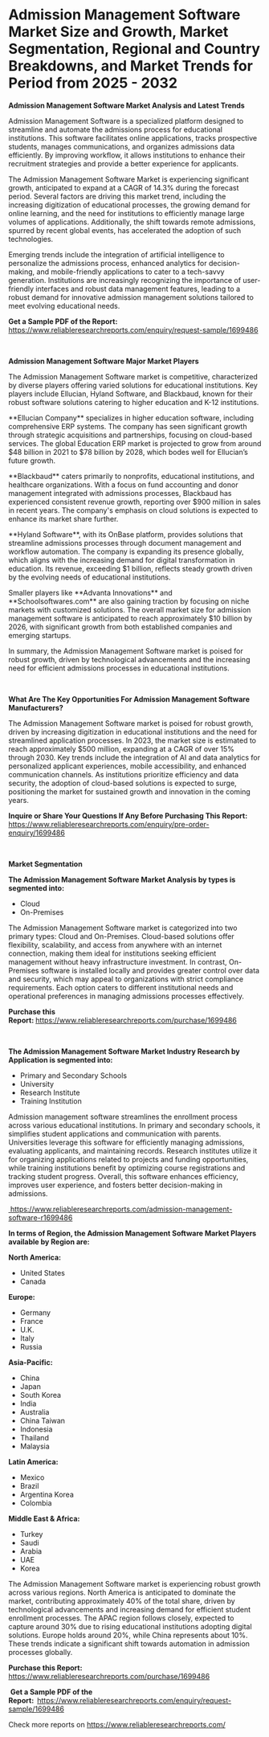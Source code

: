 <p><h1>Admission Management Software Market Size and Growth, Market Segmentation, Regional and Country Breakdowns, and Market Trends for Period from 2025 -  2032</h1></p><p><strong>Admission Management Software Market Analysis and Latest Trends</strong></p>
<p><p>Admission Management Software is a specialized platform designed to streamline and automate the admissions process for educational institutions. This software facilitates online applications, tracks prospective students, manages communications, and organizes admissions data efficiently. By improving workflow, it allows institutions to enhance their recruitment strategies and provide a better experience for applicants.</p><p>The Admission Management Software Market is experiencing significant growth, anticipated to expand at a CAGR of 14.3% during the forecast period. Several factors are driving this market trend, including the increasing digitization of educational processes, the growing demand for online learning, and the need for institutions to efficiently manage large volumes of applications. Additionally, the shift towards remote admissions, spurred by recent global events, has accelerated the adoption of such technologies.</p><p>Emerging trends include the integration of artificial intelligence to personalize the admissions process, enhanced analytics for decision-making, and mobile-friendly applications to cater to a tech-savvy generation. Institutions are increasingly recognizing the importance of user-friendly interfaces and robust data management features, leading to a robust demand for innovative admission management solutions tailored to meet evolving educational needs.</p></p>
<p><strong>Get a Sample PDF of the Report:&nbsp;</strong> <a href="https://www.reliableresearchreports.com/enquiry/request-sample/1699486?utm_campaign=2657&utm_medium=2&utm_source=Github&utm_content=ia&utm_term=27032025&utm_id=admission-management-software">https://www.reliableresearchreports.com/enquiry/request-sample/1699486</a></p>
<p>&nbsp;</p>
<p><strong>Admission Management Software Major Market Players</strong></p>
<p><p>The Admission Management Software market is competitive, characterized by diverse players offering varied solutions for educational institutions. Key players include Ellucian, Hyland Software, and Blackbaud, known for their robust software solutions catering to higher education and K-12 institutions.</p><p>**Ellucian Company** specializes in higher education software, including comprehensive ERP systems. The company has seen significant growth through strategic acquisitions and partnerships, focusing on cloud-based services. The global Education ERP market is projected to grow from around $48 billion in 2021 to $78 billion by 2028, which bodes well for Ellucian’s future growth.</p><p>**Blackbaud** caters primarily to nonprofits, educational institutions, and healthcare organizations. With a focus on fund accounting and donor management integrated with admissions processes, Blackbaud has experienced consistent revenue growth, reporting over $900 million in sales in recent years. The company's emphasis on cloud solutions is expected to enhance its market share further.</p><p>**Hyland Software**, with its OnBase platform, provides solutions that streamline admissions processes through document management and workflow automation. The company is expanding its presence globally, which aligns with the increasing demand for digital transformation in education. Its revenue, exceeding $1 billion, reflects steady growth driven by the evolving needs of educational institutions.</p><p>Smaller players like **Advanta Innovations** and **Schoolsoftwares.com** are also gaining traction by focusing on niche markets with customized solutions. The overall market size for admission management software is anticipated to reach approximately $10 billion by 2026, with significant growth from both established companies and emerging startups.</p><p>In summary, the Admission Management Software market is poised for robust growth, driven by technological advancements and the increasing need for efficient admissions processes in educational institutions.</p></p>
<p>&nbsp;</p>
<p><strong>What Are The Key Opportunities For Admission Management Software Manufacturers?</strong></p>
<p><p>The Admission Management Software market is poised for robust growth, driven by increasing digitization in educational institutions and the need for streamlined application processes. In 2023, the market size is estimated to reach approximately $500 million, expanding at a CAGR of over 15% through 2030. Key trends include the integration of AI and data analytics for personalized applicant experiences, mobile accessibility, and enhanced communication channels. As institutions prioritize efficiency and data security, the adoption of cloud-based solutions is expected to surge, positioning the market for sustained growth and innovation in the coming years.</p></p>
<p><strong>Inquire or Share Your Questions If Any Before Purchasing This Report:</strong> <a href="https://www.reliableresearchreports.com/enquiry/pre-order-enquiry/1699486?utm_campaign=2657&utm_medium=2&utm_source=Github&utm_content=ia&utm_term=27032025&utm_id=admission-management-software">https://www.reliableresearchreports.com/enquiry/pre-order-enquiry/1699486</a></p>
<p>&nbsp;</p>
<p><strong>Market Segmentation</strong></p>
<p><strong>The Admission Management Software Market Analysis by types is segmented into:</strong></p>
<p><ul><li>Cloud</li><li>On-Premises</li></ul></p>
<p><p>The Admission Management Software market is categorized into two primary types: Cloud and On-Premises. Cloud-based solutions offer flexibility, scalability, and access from anywhere with an internet connection, making them ideal for institutions seeking efficient management without heavy infrastructure investment. In contrast, On-Premises software is installed locally and provides greater control over data and security, which may appeal to organizations with strict compliance requirements. Each option caters to different institutional needs and operational preferences in managing admissions processes effectively.</p></p>
<p><strong>Purchase this Report:&nbsp;</strong><a href="https://www.reliableresearchreports.com/purchase/1699486?utm_campaign=2657&utm_medium=2&utm_source=Github&utm_content=ia&utm_term=27032025&utm_id=admission-management-software">https://www.reliableresearchreports.com/purchase/1699486</a></p>
<p>&nbsp;</p>
<p><strong>The Admission Management Software Market Industry Research by Application is segmented into:</strong></p>
<p><ul><li>Primary and Secondary Schools</li><li>University</li><li>Research Institute</li><li>Training Institution</li></ul></p>
<p><p>Admission management software streamlines the enrollment process across various educational institutions. In primary and secondary schools, it simplifies student applications and communication with parents. Universities leverage this software for efficiently managing admissions, evaluating applicants, and maintaining records. Research institutes utilize it for organizing applications related to projects and funding opportunities, while training institutions benefit by optimizing course registrations and tracking student progress. Overall, this software enhances efficiency, improves user experience, and fosters better decision-making in admissions.</p></p>
<p><a href="https://www.reliableresearchreports.com/admission-management-software-r1699486?utm_campaign=2657&utm_medium=2&utm_source=Github&utm_content=ia&utm_term=27032025&utm_id=admission-management-software">&nbsp;https://www.reliableresearchreports.com/admission-management-software-r1699486</a></p>
<p><strong>In terms of Region, the Admission Management Software Market Players available by Region are:</strong></p>
<p>
    <p> <strong> North America: </strong>
        <ul>
            <li>United States</li>
            <li>Canada</li>
        </ul>
        </p> 
    <p> <strong> Europe: </strong>
        <ul>
            <li>Germany</li>
            <li>France</li>
            <li>U.K.</li>
            <li>Italy</li>
            <li>Russia</li>
        </ul>
        </p> 
    <p> <strong> Asia-Pacific: </strong>
        <ul>
            <li>China</li>
            <li>Japan</li>
            <li>South Korea</li>
            <li>India</li>
            <li>Australia</li>
            <li>China Taiwan</li>
            <li>Indonesia</li>
            <li>Thailand</li>
            <li>Malaysia</li>
        </ul>
        </p> 
    <p> <strong> Latin America: </strong>
        <ul>
            <li>Mexico</li>
            <li>Brazil</li>
            <li>Argentina Korea</li>
            <li>Colombia</li>
        </ul>
        </p> 
    <p> <strong> Middle East & Africa: </strong>
        <ul>
            <li>Turkey</li>
            <li>Saudi</li>
            <li>Arabia</li>
            <li>UAE</li>
            <li>Korea</li>
        </ul>
    </p>
    </p>
<p><p>The Admission Management Software market is experiencing robust growth across various regions. North America is anticipated to dominate the market, contributing approximately 40% of the total share, driven by technological advancements and increasing demand for efficient student enrollment processes. The APAC region follows closely, expected to capture around 30% due to rising educational institutions adopting digital solutions. Europe holds around 20%, while China represents about 10%. These trends indicate a significant shift towards automation in admission processes globally.</p></p>
<p><strong>Purchase this Report: </strong><a href="https://www.reliableresearchreports.com/purchase/1699486?utm_campaign=2657&utm_medium=2&utm_source=Github&utm_content=ia&utm_term=27032025&utm_id=admission-management-software">https://www.reliableresearchreports.com/purchase/1699486</a></p>
<p>&nbsp;<strong>Get a Sample PDF of the Report:&nbsp;&nbsp;</strong><a href="https://www.reliableresearchreports.com/enquiry/request-sample/1699486?utm_campaign=2657&utm_medium=2&utm_source=Github&utm_content=ia&utm_term=27032025&utm_id=admission-management-software">https://www.reliableresearchreports.com/enquiry/request-sample/1699486</a></p>
<p><strong></strong></p>
<p>Check more reports on <a href="https://www.reliableresearchreports.com/?utm_campaign=2657&utm_medium=2&utm_source=Github&utm_content=ia&utm_term=27032025&utm_id=admission-management-software">https://www.reliableresearchreports.com/</a></p>
